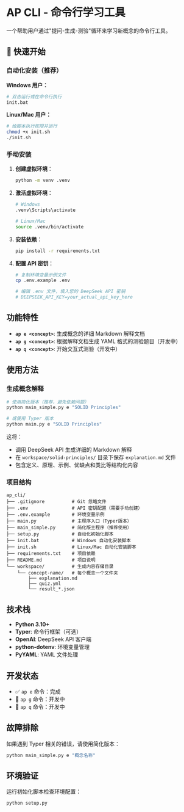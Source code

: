 # AP CLI - 命令行学习工具

一个帮助用户通过"提问-生成-测验"循环来学习新概念的命令行工具。

## 🚀 快速开始

### 自动化安装（推荐）

**Windows 用户：**
```bash
# 双击运行或在命令行执行
init.bat
```

**Linux/Mac 用户：**
```bash
# 给脚本执行权限并运行
chmod +x init.sh
./init.sh
```

### 手动安装

1. **创建虚拟环境**：
   ```bash
   python -m venv .venv
   ```

2. **激活虚拟环境**：
   ```bash
   # Windows
   .venv\Scripts\activate
   
   # Linux/Mac
   source .venv/bin/activate
   ```

3. **安装依赖**：
   ```bash
   pip install -r requirements.txt
   ```

4. **配置 API 密钥**：
   ```bash
   # 复制环境变量示例文件
   cp .env.example .env
   
   # 编辑 .env 文件，填入您的 DeepSeek API 密钥
   # DEEPSEEK_API_KEY=your_actual_api_key_here
   ```

## 功能特性

- **`ap e <concept>`**: 生成概念的详细 Markdown 解释文档
- **`ap g <concept>`**: 根据解释文档生成 YAML 格式的测验题目（开发中）
- **`ap q <concept>`**: 开始交互式测验（开发中）

## 使用方法

### 生成概念解释

```bash
# 使用简化版本（推荐，避免依赖问题）
python main_simple.py e "SOLID Principles"

# 或使用 Typer 版本
python main.py e "SOLID Principles"
```

这将：
- 调用 DeepSeek API 生成详细的 Markdown 解释
- 在 `workspace/solid-principles/` 目录下保存 `explanation.md` 文件
- 包含定义、原理、示例、优缺点和类比等结构化内容

### 项目结构

```
ap_cli/
├── .gitignore          # Git 忽略文件
├── .env                # API 密钥配置（需要手动创建）
├── .env.example        # 环境变量示例
├── main.py             # 主程序入口（Typer版本）
├── main_simple.py      # 简化版主程序（推荐使用）
├── setup.py            # 自动化初始化脚本
├── init.bat            # Windows 自动化安装脚本
├── init.sh             # Linux/Mac 自动化安装脚本
├── requirements.txt    # 项目依赖
├── README.md           # 项目说明
└── workspace/          # 生成内容存储目录
    └── concept-name/   # 每个概念一个文件夹
        ├── explanation.md
        ├── quiz.yml
        └── result_*.json
```

## 技术栈

- **Python 3.10+**
- **Typer**: 命令行框架（可选）
- **OpenAI**: DeepSeek API 客户端
- **python-dotenv**: 环境变量管理
- **PyYAML**: YAML 文件处理

## 开发状态

- ✅ `ap e` 命令：完成
- 🚧 `ap g` 命令：开发中
- 🚧 `ap q` 命令：开发中

## 故障排除

如果遇到 Typer 相关的错误，请使用简化版本：
```bash
python main_simple.py e "概念名称"
```

## 环境验证

运行初始化脚本检查环境配置：
```bash
python setup.py
```